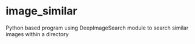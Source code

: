 # image_similar
Python based program using DeepImageSearch module to search similar images within a directory
